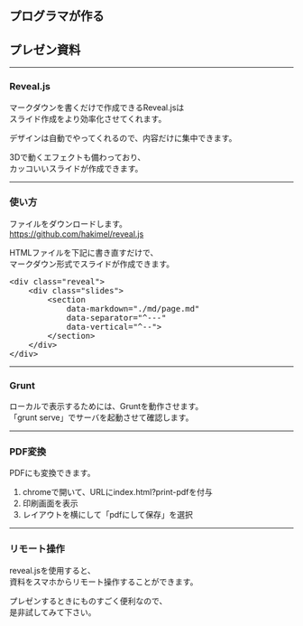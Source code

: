 ## プログラマが作る
## プレゼン資料

---
### Reveal.js
マークダウンを書くだけで作成できるReveal.jsは  
スライド作成をより効率化させてくれます。

デザインは自動でやってくれるので、内容だけに集中できます。

3Dで動くエフェクトも備わっており、  
カッコいいスライドが作成できます。

---
### 使い方
ファイルをダウンロードします。  
https://github.com/hakimel/reveal.js

HTMLファイルを下記に書き直すだけで、  
マークダウン形式でスライドが作成できます。
<pre>
&lt;div class="reveal">
	&lt;div class="slides">
		&lt;section
			data-markdown="./md/page.md"
			data-separator="^---"
			data-vertical="^--">
		&lt;/section>
	&lt;/div>
&lt;/div>
</pre>

---
### Grunt
ローカルで表示するためには、Gruntを動作させます。  
「grunt serve」でサーバを起動させて確認します。

---
### PDF変換
PDFにも変換できます。

1. chromeで開いて、URLにindex.html?print-pdfを付与
2. 印刷画面を表示
3. レイアウトを横にして「pdfにして保存」を選択

---
### リモート操作
reveal.jsを使用すると、  
資料をスマホからリモート操作することができます。

プレゼンするときにものすごく便利なので、  
是非試してみて下さい。
